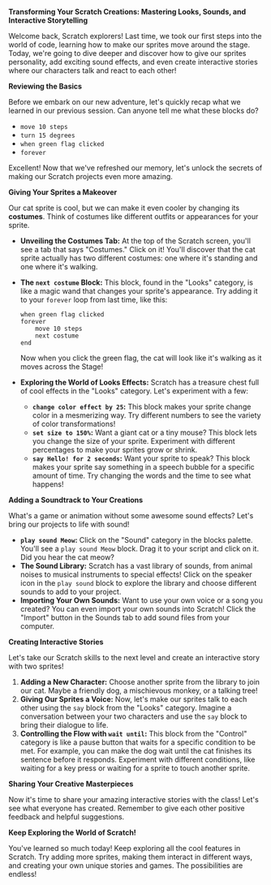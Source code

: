 **Transforming Your Scratch Creations: Mastering Looks, Sounds, and Interactive Storytelling**

Welcome back, Scratch explorers! Last time, we took our first steps into the world of code, learning how to make our sprites move around the stage. Today, we're going to dive deeper and discover how to give our sprites personality, add exciting sound effects, and even create interactive stories where our characters talk and react to each other!

**Reviewing the Basics**

Before we embark on our new adventure, let's quickly recap what we learned in our previous session. Can anyone tell me what these blocks do?

* `move 10 steps`
* `turn 15 degrees`
* `when green flag clicked`
* `forever`

Excellent! Now that we've refreshed our memory, let's unlock the secrets of making our Scratch projects even more amazing.

**Giving Your Sprites a Makeover**

Our cat sprite is cool, but we can make it even cooler by changing its **costumes**. Think of costumes like different outfits or appearances for your sprite.

* **Unveiling the Costumes Tab:**  At the top of the Scratch screen, you'll see a tab that says "Costumes." Click on it! You'll discover that the cat sprite actually has two different costumes: one where it's standing and one where it's walking.
* **The `next costume` Block:** This block, found in the "Looks" category, is like a magic wand that changes your sprite's appearance. Try adding it to your `forever` loop from last time, like this:

   ```scratch
   when green flag clicked
   forever
       move 10 steps
       next costume 
   end
   ```

   Now when you click the green flag, the cat will look like it's walking as it moves across the Stage!

* **Exploring the World of Looks Effects:**  Scratch has a treasure chest full of cool effects in the "Looks" category. Let's experiment with a few:
    * **`change color effect by 25`:** This block makes your sprite change color in a mesmerizing way. Try different numbers to see the variety of color transformations!
    * **`set size to 150%`:** Want a giant cat or a tiny mouse? This block lets you change the size of your sprite. Experiment with different percentages to make your sprites grow or shrink.
    * **`say Hello! for 2 seconds`:**  Want your sprite to speak? This block makes your sprite say something in a speech bubble for a specific amount of time. Try changing the words and the time to see what happens!

**Adding a Soundtrack to Your Creations**

What's a game or animation without some awesome sound effects? Let's bring our projects to life with sound!

* **`play sound Meow`:** Click on the "Sound" category in the blocks palette. You'll see a `play sound Meow` block. Drag it to your script and click on it. Did you hear the cat meow?
* **The Sound Library:** Scratch has a vast library of sounds, from animal noises to musical instruments to special effects! Click on the speaker icon in the `play sound` block to explore the library and choose different sounds to add to your project.
* **Importing Your Own Sounds:**  Want to use your own voice or a song you created? You can even import your own sounds into Scratch! Click the "Import" button in the Sounds tab to add sound files from your computer.

**Creating Interactive Stories**

Let's take our Scratch skills to the next level and create an interactive story with two sprites!

1. **Adding a New Character:** Choose another sprite from the library to join our cat. Maybe a friendly dog, a mischievous monkey, or a talking tree!
2. **Giving Our Sprites a Voice:**  Now, let's make our sprites talk to each other using the `say` block from the "Looks" category.  Imagine a conversation between your two characters and use the `say` block to bring their dialogue to life.
3. **Controlling the Flow with `wait until`:** This block from the "Control" category is like a pause button that waits for a specific condition to be met.  For example, you can make the dog wait until the cat finishes its sentence before it responds.  Experiment with different conditions, like waiting for a key press or waiting for a sprite to touch another sprite.

**Sharing Your Creative Masterpieces**

Now it's time to share your amazing interactive stories with the class!  Let's see what everyone has created. Remember to give each other positive feedback and helpful suggestions.

**Keep Exploring the World of Scratch!**

You've learned so much today! Keep exploring all the cool features in Scratch. Try adding more sprites, making them interact in different ways, and creating your own unique stories and games. The possibilities are endless!